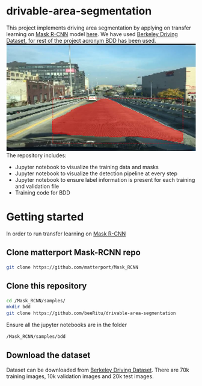 # drivable-area-segmentation
This project implements driving area segmentation by applying on transfer learning on [Mask R-CNN](https://arxiv.org/abs/1703.06870) model [here](https://github.com/matterport/Mask_RCNN). We have used [Berkeley Driving Dataset](http://bdd-data.berkeley.edu/), for rest of the project acronym BDD has been used. 
![Instance Segmentation Sample](assets/DrivableArea.JPG)
The repository includes:
* Jupyter notebook to visualize the training data and masks
* Jupyter notebook to visualize the detection pipeline at every step
* Jupyter notebook to ensure label information is present for each training and validation file
* Training code for BDD 
# Getting started 
In order to run transfer learning on [Mask R-CNN](https://arxiv.org/abs/1703.06870) 
## Clone matterport Mask-RCNN repo
```bash
git clone https://github.com/matterport/Mask_RCNN
```
## Clone this repository 
```bash
cd /Mask_RCNN/samples/
mkdir bdd
git clone https://github.com/beeRitu/drivable-area-segmentation
```
Ensure all the jupyter notebooks are in the folder 
```bash
/Mask_RCNN/samples/bdd
```
## Download the dataset
Dataset can be downloaded from [Berkeley Driving Dataset](http://bdd-data.berkeley.edu/). There are 70k training images, 10k validation images and 20k test images. 
